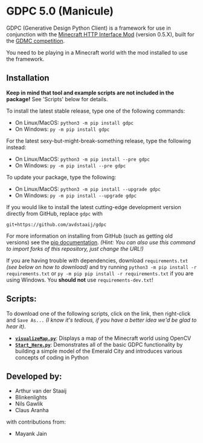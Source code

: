 # GDPC 5.0 (Manicule)

GDPC (Generative Design Python Client) is a framework for use in conjunction with the [Minecraft HTTP Interface Mod](https://github.com/Niels-NTG/gdmc_http_interface) (version 0.5.X), built for the [GDMC competition](https://gendesignmc.engineering.nyu.edu).

You need to be playing in a Minecraft world with the mod installed to use the framework.

## Installation
**Keep in mind that tool and example scripts are not included in the package!** See 'Scripts' below for details.

To install the latest stable release, type one of the following commands:
- On Linux/MacOS: `python3 -m pip install gdpc`
- On Windows: `py -m pip install gdpc`

For the latest sexy-but-might-break-something release, type the following instead:
- On Linux/MacOS: `python3 -m pip install --pre gdpc`
- On Windows: `py -m pip install --pre gdpc`

To update your package, type the following:
- On Linux/MacOS: `python3 -m pip install --upgrade gdpc`
- On Windows: `py -m pip install --upgrade gdpc`

If you would like to install the latest cutting-edge development version directly from GitHub, replace `gdpc` with

`git+https://github.com/avdstaaij/gdpc`

For more information on installing from GitHub (such as getting old versions) see the [pip documentation](https://pip.pypa.io/en/stable/topics/vcs-support/).
*(Hint: You can also use this command to import forks of this repository, just change the URL!)*

If you are having trouble with dependencies, download `requirements.txt` *(see below on how to download)* and try running `python3 -m pip install -r requirements.txt` or `py -m pip pip install -r requirements.txt` if you are using Windows. You **should not** use `requirements-dev.txt`!

## Scripts:
To download one of the following scripts, click on the link, then right-click and `Save As...` *(I know it's tedious, if you have a better idea we'd be glad to hear it)*.

- [**`visualizeMap.py`**](examples/visualizeMap.py): Displays a map of the Minecraft world using OpenCV
- [**`Start_Here.py`**](examples/Start_Here.py): Demonstrates all of the basic GDPC functionality by building a simple model of the Emerald City and introduces various concepts of coding in Python

## Developed by:
- Arthur van der Staaij
- Blinkenlights
- Nils Gawlik
- Claus Aranha

with contributions from:
- Mayank Jain
